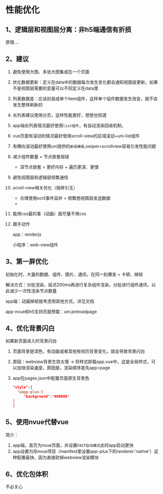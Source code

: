 # 性能优化

## 1、逻辑层和视图层分离：非h5端通信有折损

原理....

## 2、建议

1. 避免使用大图、多张大图集成在一个页面

2. 优化数据更新：定义在data中的数据每次发生变化都会通知视图层更新，如果不是视图层需要的变量可以不同定义在data里

3. 列表数据差：应该封装成单个item组件，这样单个组件数据发生改变，就不会发生整体刷新的

4. 长列表建议使用分页，这样性能更好，想想也知道

5. app端长列表情况最好使用`list组件`，有自动渲染回收机制，

6. vue页面有滚动的情况最好使用scroll-view的区域滚动+uni-list组件

7. 有横向滚动最好使用uni提供的`新闻模板`,swiper+scrollview容易引发性能问题

8. 减少组件数量 + 节点嵌套层级

   * 深节点嵌套 = 更好内存 + 遍历更深、更慢

9. 避免视图层和逻辑层频繁通信

10. scroll-view相关优化（抛砖引玉）

    * 合理使用scrll事件监听 = 频繁想视图层发送数据
    * 

11. 能用css最的事（动画）就尽量不用css

12. 跟手动作

    app：renderjs

    小程序：web-view组件

## 3、第一屏优化

初始化时，大量的数据、组件、图片、通讯，在同一刻爆发 = 卡顿、掉帧

解决方式：分批渲染，延迟200ms再进行复杂组件渲染，分批进行组件通讯，以此减少一次性渲染节点数量

app端：动画掉帧就考虑用其他方式，详见文档

app-nvue和h5支持页面预载：uni.preloadpage

## 4、优化背景闪白

如果新页面进入时背景闪白

1. 页面背景是深色，有动画或者其他有经历背景变化，就会导致背景闪白

2. 原因：webview背景生效太慢 -> 将样式卸载app.vue中，这是全局样式，可以加快渲染速度，原因是，渲染顺序是先app>page

3. app在pages.json中配置页面原生背景色

   ```json
   "style":{
     "aapp-plus:{
     	"background":"#00000"
   }
   }
   ```

   

## 5、使用nvue代替vue

简介：

1. app端，首页为nvue页面，并设置`FAST启动模式`此时app启动更快
2. app设置为存nvue项目（manifest里设置app-plus下的randerer:'native'）这种配置最快，因为直接砍掉webview渲染模块 

## 6、优化包体积

不必关心